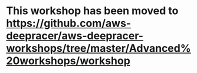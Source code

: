 # This workshop has been moved to https://github.com/aws-deepracer/aws-deepracer-workshops/tree/master/Advanced%20workshops/workshop
